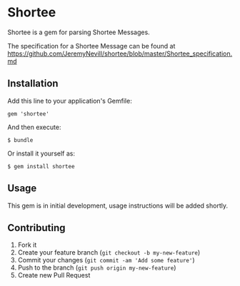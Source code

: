 # Shortee

Shortee is a gem for parsing Shortee Messages.

The specification for a Shortee Message can be found at https://github.com/JeremyNevill/shortee/blob/master/Shortee_specification.md 

## Installation

Add this line to your application's Gemfile:

    gem 'shortee'

And then execute:

    $ bundle

Or install it yourself as:

    $ gem install shortee

## Usage

This gem is in initial development, usage instructions will be added shortly.

## Contributing

1. Fork it
2. Create your feature branch (`git checkout -b my-new-feature`)
3. Commit your changes (`git commit -am 'Add some feature'`)
4. Push to the branch (`git push origin my-new-feature`)
5. Create new Pull Request
